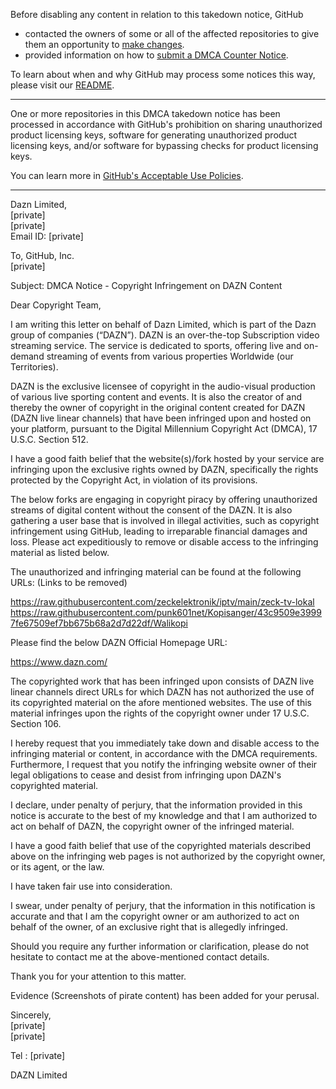 Before disabling any content in relation to this takedown notice, GitHub
- contacted the owners of some or all of the affected repositories to give them an opportunity to [make changes](https://docs.github.com/en/github/site-policy/dmca-takedown-policy#a-how-does-this-actually-work).
- provided information on how to [submit a DMCA Counter Notice](https://docs.github.com/en/articles/guide-to-submitting-a-dmca-counter-notice).

To learn about when and why GitHub may process some notices this way, please visit our [README](https://github.com/github/dmca/blob/master/README.md#anatomy-of-a-takedown-notice).

---

One or more repositories in this DMCA takedown notice has been processed in accordance with GitHub's prohibition on sharing unauthorized product licensing keys, software for generating unauthorized product licensing keys, and/or software for bypassing checks for product licensing keys.

You can learn more in [GitHub's Acceptable Use Policies](https://docs.github.com/en/github/site-policy/github-acceptable-use-policies).

---

Dazn Limited,  
[private]  
[private]  
Email ID: [private]  

To,
GitHub, Inc.  
[private]  

Subject: DMCA Notice - Copyright Infringement on DAZN Content

Dear Copyright Team,

I am writing this letter on behalf of Dazn Limited, which is part of the Dazn group of companies (“DAZN”). DAZN is an over-the-top Subscription video streaming service. The service is dedicated to sports, offering live and on-demand streaming of events from various properties Worldwide (our Territories).

DAZN is the exclusive licensee of copyright in the audio-visual production of various live sporting content and events. It is also the creator of and thereby the owner of copyright in the original content created for DAZN (DAZN live linear channels) that have been infringed upon and hosted on your platform, pursuant to the Digital Millennium Copyright Act (DMCA), 17 U.S.C. Section 512. 

I have a good faith belief that the website(s)/fork hosted by your service are infringing upon the exclusive rights owned by DAZN, specifically the rights protected by the Copyright Act, in violation of its provisions.

The below forks are engaging in copyright piracy by offering unauthorized streams of digital content without the consent of the DAZN. It is also gathering a user base that is involved in illegal activities, such as copyright infringement using GitHub, leading to irreparable financial damages and loss. Please act expeditiously to remove or disable access to the infringing material as listed below.

The unauthorized and infringing material can be found at the following URLs: (Links to be removed)

https://raw.githubusercontent.com/zeckelektronik/iptv/main/zeck-tv-lokal  
https://raw.githubusercontent.com/punk601net/Kopisanger/43c9509e39997fe67509ef7bb675b68a2d7d22df/Walikopi

Please find the below DAZN Official Homepage URL:

https://www.dazn.com/

The copyrighted work that has been infringed upon consists of DAZN live linear channels direct URLs for which DAZN has not authorized the use of its copyrighted material on the afore mentioned websites. The use of this material infringes upon the rights of the copyright owner under 17 U.S.C. Section 106.

I hereby request that you immediately take down and disable access to the infringing material or content, in accordance with the DMCA requirements. Furthermore, I request that you notify the infringing website owner of their legal obligations to cease and desist from infringing upon DAZN's copyrighted material.

I declare, under penalty of perjury, that the information provided in this notice is accurate to the best of my knowledge and that I am authorized to act on behalf of DAZN, the copyright owner of the infringed material.

I have a good faith belief that use of the copyrighted materials described above on the infringing web pages is not authorized by the copyright owner, or its agent, or the law. 

I have taken fair use into consideration. 

I swear, under penalty of perjury, that the information in this notification is accurate and that I am the copyright owner or am authorized to act on behalf of the owner, of an exclusive right that is allegedly infringed.

Should you require any further information or clarification, please do not hesitate to contact me at the above-mentioned contact details.

Thank you for your attention to this matter.

Evidence (Screenshots of pirate content) has been added for your perusal.

Sincerely,  
[private]  
[private]  

Tel : [private]  

DAZN Limited
